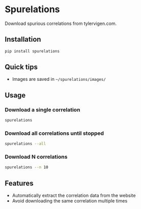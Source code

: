 # Spurelations

Download spurious correlations from tylervigen.com.

## Installation

```bash
pip install spurelations
```

## Quick tips

- Images are saved in `~/spurelations/images/`

## Usage

### Download a single correlation

```bash
spurelations
```

### Download all correlations until stopped

```bash
spurelations --all
```

### Download N correlations

```bash
spurelations --n 10
```

## Features

- Automatically extract the correlation data from the website
- Avoid downloading the same correlation multiple times
